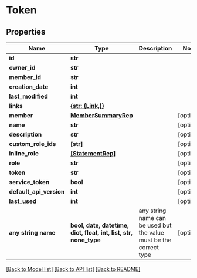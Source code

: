 # Token


## Properties
Name | Type | Description | Notes
------------ | ------------- | ------------- | -------------
**id** | **str** |  | 
**owner_id** | **str** |  | 
**member_id** | **str** |  | 
**creation_date** | **int** |  | 
**last_modified** | **int** |  | 
**links** | [**{str: (Link,)}**](Link.md) |  | 
**member** | [**MemberSummaryRep**](MemberSummaryRep.md) |  | [optional] 
**name** | **str** |  | [optional] 
**description** | **str** |  | [optional] 
**custom_role_ids** | **[str]** |  | [optional] 
**inline_role** | [**[StatementRep]**](StatementRep.md) |  | [optional] 
**role** | **str** |  | [optional] 
**token** | **str** |  | [optional] 
**service_token** | **bool** |  | [optional] 
**default_api_version** | **int** |  | [optional] 
**last_used** | **int** |  | [optional] 
**any string name** | **bool, date, datetime, dict, float, int, list, str, none_type** | any string name can be used but the value must be the correct type | [optional]

[[Back to Model list]](../README.md#documentation-for-models) [[Back to API list]](../README.md#documentation-for-api-endpoints) [[Back to README]](../README.md)


